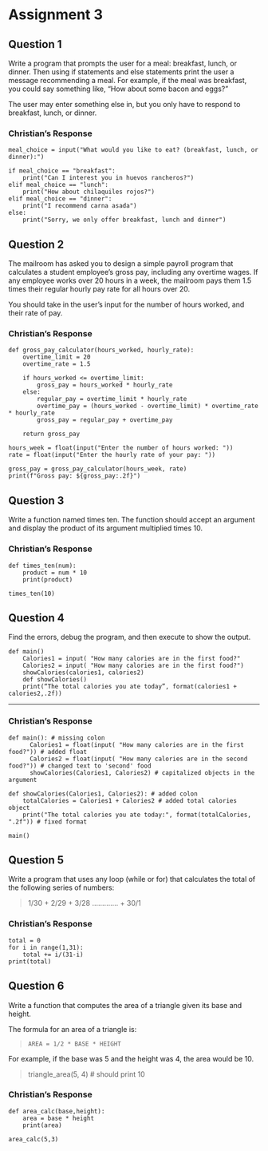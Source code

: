 # Assignment 3

## Question 1

Write a program that prompts the user for a meal: breakfast, lunch, or dinner. Then using if statements and else statements print the user a message recommending a meal. For example, if the meal was breakfast, you could say something like, “How about some bacon and eggs?”

The user may enter something else in, but you only have to respond to breakfast, lunch, or dinner.

### Christian’s Response

```
meal_choice = input("What would you like to eat? (breakfast, lunch, or dinner):")

if meal_choice == "breakfast":
    print("Can I interest you in huevos rancheros?")
elif meal_choice == "lunch":
    print("How about chilaquiles rojos?")
elif meal_choice == "dinner":
    print("I recommend carna asada")
else:
    print("Sorry, we only offer breakfast, lunch and dinner")
```

## Question 2

The mailroom has asked you to design a simple payroll program that calculates a student employee’s gross pay, including any overtime wages. If any employee works over 20 hours in a week, the mailroom pays them 1.5 times their regular hourly pay rate for all hours over 20.

You should take in the user’s input for the number of hours worked, and their rate of pay.

### Christian’s Response

```
def gross_pay_calculator(hours_worked, hourly_rate):
    overtime_limit = 20
    overtime_rate = 1.5
    
    if hours_worked <= overtime_limit:
        gross_pay = hours_worked * hourly_rate
    else:
        regular_pay = overtime_limit * hourly_rate
        overtime_pay = (hours_worked - overtime_limit) * overtime_rate * hourly_rate
        gross_pay = regular_pay + overtime_pay
    
    return gross_pay

hours_week = float(input("Enter the number of hours worked: "))
rate = float(input("Enter the hourly rate of your pay: "))

gross_pay = gross_pay_calculator(hours_week, rate)
print(f"Gross pay: ${gross_pay:.2f}")
```

## Question 3

Write a function named times ten. The function should accept an argument and display the product of its argument multiplied times 10.

### Christian’s Response

```
def times_ten(num):
    product = num * 10
    print(product)

times_ten(10)
```

## Question 4

Find the errors, debug the program, and then execute to show the output.

```
def main()
    Calories1 = input( "How many calories are in the first food?"
    Calories2 = input( "How many calories are in the first food?")
    showCalories(calories1, calories2)
    def showCalories()   
    print(“The total calories you ate today”, format(calories1 + calories2,.2f))
```
------------------------------------------------------------------------------------

### Christian’s Response

```
def main(): # missing colon
      Calories1 = float(input( "How many calories are in the first food?")) # added float
      Calories2 = float(input( "How many calories are in the second food?")) # changed text to 'second' food
      showCalories(Calories1, Calories2) # capitalized objects in the argument

def showCalories(Calories1, Calories2): # added colon
    totalCalories = Calories1 + Calories2 # added total calories object
    print("The total calories you ate today:", format(totalCalories, ".2f")) # fixed format

main()
```

## Question 5

Write a program that uses any loop (while or for) that calculates the total of the following series of numbers:

>   1/30 + 2/29 + 3/28 ............. + 30/1

### Christian’s Response

```
total = 0
for i in range(1,31):
    total += i/(31-i)
print(total)
```

## Question 6

Write a function that computes the area of a triangle given its base and height.

The formula for an area of a triangle is:

>   `AREA = 1/2 * BASE * HEIGHT`

For example, if the base was 5 and the height was 4, the area would be 10.

>   triangle_area(5, 4) \# should print 10

### Christian’s Response

```
def area_calc(base,height):
    area = base * height
    print(area)

area_calc(5,3)
```
